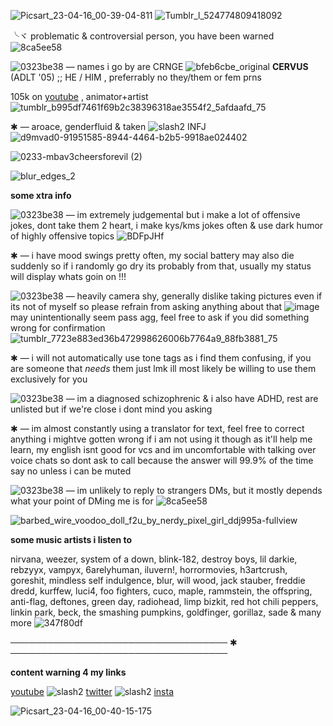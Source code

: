 
![Picsart_23-04-16_00-39-04-811](https://user-images.githubusercontent.com/130984454/232466153-193142f3-f0a3-4e19-b8a7-23b94a682700.png)
![Tumblr_l_524774809418092](https://user-images.githubusercontent.com/130984454/232466233-6c70c177-6867-4b96-820d-617c3e9f0a55.gif)

╰ヾ problematic & controversial person, you have been warned ![8ca5ee58](https://user-images.githubusercontent.com/130984454/232467151-5751d374-07b2-4d72-99ea-67fdb872c78a.gif)

![0323be38](https://user-images.githubusercontent.com/130984454/232468017-09b3323d-8a84-4010-89d3-05d76b384ded.gif) — names i go by are CRNGE ![bfeb6cbe_original](https://user-images.githubusercontent.com/130984454/232468626-03155e97-62cc-4b6b-a5e1-73ae4eb6828d.gif)
 **CERVUS** (ADLT '05) ;; HE / HIM , preferrably no they/them or fem prns 

105k on [youtube](https://www.youtube.com/@crnge204) , animator+artist ![tumblr_b995df7461f69b2c38396318ae3554f2_5afdaafd_75](https://user-images.githubusercontent.com/130984454/232468741-a2d78f6e-ffa6-47a4-8eb4-9935853d3d75.gif)

✱ — aroace, genderfluid & taken ![slash2](https://user-images.githubusercontent.com/130984454/232469796-4d0842be-cfe6-4604-9285-a70e5e46f11a.png) INFJ ![d9mvad0-91951585-8944-4464-b2b5-9918ae024402](https://user-images.githubusercontent.com/130984454/232469982-2ed55e84-38c5-4cfc-ad3d-3600b4e85083.png)



![0233-mbav3cheersforevil (2)](https://user-images.githubusercontent.com/130984454/232468687-ca6082f4-6d2a-4c92-a09f-c109879d5e4c.gif)

![blur_edges_2](https://user-images.githubusercontent.com/130984454/232470198-aab8e599-ea10-4b68-8452-09ffc013187b.png)



**some xtra info** 

![0323be38](https://user-images.githubusercontent.com/130984454/232468017-09b3323d-8a84-4010-89d3-05d76b384ded.gif) —  im extremely judgemental but i make a lot of offensive jokes, dont take them 2 heart, i make kys/kms jokes often & use dark humor of highly offensive topics ![BDFpJHf](https://user-images.githubusercontent.com/130984454/232470541-5f22171d-db5c-4130-a681-bac8700a411d.gif)

✱ — i have mood swings pretty often, my social battery may also die suddenly so if i randomly go dry its probably from that, usually my status will display whats goin on !!!

![0323be38](https://user-images.githubusercontent.com/130984454/232468017-09b3323d-8a84-4010-89d3-05d76b384ded.gif) — heavily camera shy, generally dislike taking pictures even if its not of myself so please refrain from asking anything about that ![image](https://user-images.githubusercontent.com/130984454/232471111-37463b99-0d7d-4c3e-a0ae-eac961ff2a48.png) may unintentionally seem pass agg, feel free to ask if you did something wrong for confirmation ![tumblr_7723e883ed36b472998626006b7764a9_88fb3881_75](https://user-images.githubusercontent.com/130984454/232471323-639600b5-9cff-4c2e-8334-f7eb061d730e.gif)

✱ — i will not automatically use tone tags as i find them confusing, if you are someone that *needs* them just lmk ill most likely be willing to use them exclusively for you 

![0323be38](https://user-images.githubusercontent.com/130984454/232468017-09b3323d-8a84-4010-89d3-05d76b384ded.gif) — im a diagnosed schizophrenic & i also have ADHD, rest are unlisted but if we're close i dont mind you asking

✱ — im almost constantly using a translator for text, feel free to correct anything i mightve gotten wrong if i am not using it though as it'll help me learn, my english isnt good for vcs and im uncomfortable with talking over voice chats so dont ask to call because the answer will 99.9% of the time say no unless i can be muted


![0323be38](https://user-images.githubusercontent.com/130984454/232468017-09b3323d-8a84-4010-89d3-05d76b384ded.gif) — im unlikely to reply to strangers DMs, but it mostly depends what your point of DMing me is for ![8ca5ee58](https://user-images.githubusercontent.com/130984454/232467151-5751d374-07b2-4d72-99ea-67fdb872c78a.gif)


![barbed_wire_voodoo_doll_f2u_by_nerdy_pixel_girl_ddj995a-fullview](https://user-images.githubusercontent.com/130984454/232472601-ab0f8dbf-251e-49dd-a4e9-c48f0a0cc972.png)


**some music artists i listen to**

nirvana, weezer, system of a down, blink-182, destroy boys, lil darkie, rebzyyx, vampyx, 6arelyhuman, iluvern!, horrormovies, h3artcrush, goreshit, mindless self indulgence, blur, will wood, jack stauber, freddie dredd, kurffew, luci4, foo fighters, cuco, maple, rammstein, the offspring, anti-flag, deftones, green day, radiohead, limp bizkit, red hot chili peppers, linkin park, beck, the smashing pumpkins, goldfinger, gorillaz, sade & many more ![347f80df](https://user-images.githubusercontent.com/130984454/232473138-4245f682-d482-449a-bf98-8b358afd83cd.gif)




─────────────────────────────────── ✱ ───────────────────────────────────



**content warning 4 my links**
 

[youtube](https://www.youtube.com/@crnge204) ![slash2](https://user-images.githubusercontent.com/130984454/232469796-4d0842be-cfe6-4604-9285-a70e5e46f11a.png) [twitter](https://twitter.com/Crnge204) ![slash2](https://user-images.githubusercontent.com/130984454/232469796-4d0842be-cfe6-4604-9285-a70e5e46f11a.png) [insta](https://www.instagram.com/crnge204/)













![Picsart_23-04-16_00-40-15-175](https://user-images.githubusercontent.com/130984454/232473089-022f88df-8de8-463d-a44f-0d922c71502d.png)
